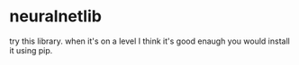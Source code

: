 # neuralnetlib

try this library. when it's on a level I think it's good enaugh you would install it using pip.
